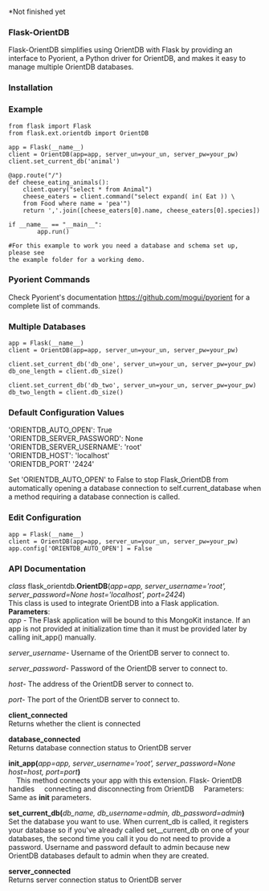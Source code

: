 *Not finished yet

<h3>Flask-OrientDB</h3>
Flask-OrientDB simplifies using OrientDB with Flask by providing an interface to Pyorient, 
a Python driver for OrientDB, and makes it easy to manage multiple OrientDB databases.

### Installation

### Example 
    from flask import Flask
    from flask.ext.orientdb import OrientDB
    
    app = Flask(__name__)
    client = OrientDB(app=app, server_un=your_un, server_pw=your_pw)
    client.set_current_db('animal')
    
    @app.route("/")
    def cheese_eating_animals():
        client.query("select * from Animal")
        cheese_eaters = client.command("select expand( in( Eat )) \
        from Food where name = 'pea'")
        return ','.join([cheese_eaters[0].name, cheese_eaters[0].species])
    
    if __name__ == "__main__":
            app.run()
            
    #For this example to work you need a database and schema set up, please see
    the example folder for a working demo.

### Pyorient Commands
Check Pyorient's documentation https://github.com/mogui/pyorient for a
complete list of commands.

### Multiple Databases
    app = Flask(__name__)
    client = OrientDB(app=app, server_un=your_un, server_pw=your_pw)
    
    client.set_current_db('db_one', server_un=your_un, server_pw=your_pw)
    db_one_length = client.db_size()
    
    client.set_current_db('db_two', server_un=your_un, server_pw=your_pw)
    db_two_length = client.db_size()

### Default Configuration Values
'ORIENTDB_AUTO_OPEN': True <br>
'ORIENTDB_SERVER_PASSWORD': None <br>
'ORIENTDB_SERVER_USERNAME': 'root' <br>
'ORIENTDB_HOST': 'localhost' <br>
'ORIENTDB_PORT' '2424'  <br>

Set 'ORIENTDB_AUTO_OPEN' to False to stop Flask_OrientDB from automatically
opening a database connection to self.current_database when a method requiring
a database connection is called.
    
### Edit Configuration
    app = Flask(__name__)
    client = OrientDB(app=app, server_un=your_un, server_pw=your_pw)
    app.config['ORIENTDB_AUTO_OPEN'] = False
    
### API Documentation
<i>class</i> flask_orientdb.<b>OrientDB</b>(<i>app=app, server_username='root', server_password=None host='localhost', port=2424</i>)
<br>This class is used to integrate OrientDB into a Flask application.
<br><b>Parameters</b>:	
<i>app</i> - The Flask application will be bound to this MongoKit instance. If an app is not provided at                  initialization time than it must be provided later by calling init_app() manually.

<i>server_username</i>- Username of the OrientDB server to connect to. 

<i>server_password</i>- Password of the OrientDB server to connect to. 

<i>host</i>- The address of the OrientDB server to connect to. 

<i>port</i>- The port of the OrientDB server to connect to.

<b>client_connected</b><br>
    Returns whether the client is connected

<b>database_connected</b><br>
Returns database connection status to OrientDB server

<b>init_app(</b><i>app=app, server_username='root', server_password=None                                                     host=host, port=port</i><b>)</b><br>
    &nbsp;&nbsp;&nbsp;&nbsp;This method connects your app with this extension. Flask- OrientDB handles 
    &nbsp;&nbsp;&nbsp;&nbsp;connecting and disconnecting from OrientDB
    &nbsp;&nbsp;&nbsp;&nbsp;Parameters:	Same as __init__ parameters. 

<b>set_current_db(</b><i>db_name, db_username=admin, db_password=admin</i><b>)</b><br>
    Set the database you want to use. When current_db is called, it registers your database so if you've already 
    called set__current_db on one of your databases, the second time you call it you do not need to provide a          password. Username and password default to admin because new OrientDB databases default to admin when they are     created.
  
<b>server_connected</b>
  <br>Returns server connection status to OrientDB server
